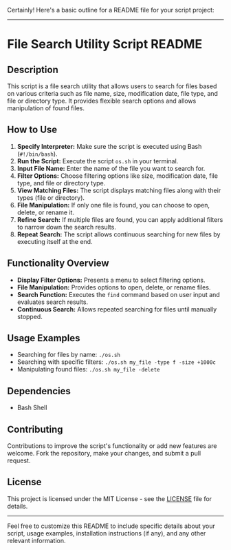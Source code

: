 Certainly! Here's a basic outline for a README file for your script project:

---

# File Search Utility Script README

## Description
This script is a file search utility that allows users to search for files based on various criteria such as file name, size, modification date, file type, and file or directory type. It provides flexible search options and allows manipulation of found files.

## How to Use
1. **Specify Interpreter:** Make sure the script is executed using Bash (`#!/bin/bash`).
2. **Run the Script:** Execute the script `os.sh` in your terminal.
3. **Input File Name:** Enter the name of the file you want to search for.
4. **Filter Options:** Choose filtering options like size, modification date, file type, and file or directory type.
5. **View Matching Files:** The script displays matching files along with their types (file or directory).
6. **File Manipulation:** If only one file is found, you can choose to open, delete, or rename it.
7. **Refine Search:** If multiple files are found, you can apply additional filters to narrow down the search results.
8. **Repeat Search:** The script allows continuous searching for new files by executing itself at the end.

## Functionality Overview
- **Display Filter Options:** Presents a menu to select filtering options.
- **File Manipulation:** Provides options to open, delete, or rename files.
- **Search Function:** Executes the `find` command based on user input and evaluates search results.
- **Continuous Search:** Allows repeated searching for files until manually stopped.

## Usage Examples
- Searching for files by name: `./os.sh`
- Searching with specific filters: `./os.sh my_file -type f -size +1000c`
- Manipulating found files: `./os.sh my_file -delete`

## Dependencies
- Bash Shell

## Contributing
Contributions to improve the script's functionality or add new features are welcome. Fork the repository, make your changes, and submit a pull request.

## License
This project is licensed under the MIT License - see the [LICENSE](LICENSE) file for details.

---

Feel free to customize this README to include specific details about your script, usage examples, installation instructions (if any), and any other relevant information.

